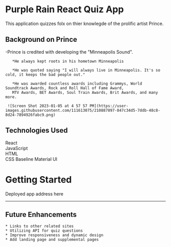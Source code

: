 # Purple Rain React Quiz App #

This application quizzes folx on thier knowlegde of the prolific artist Prince.

## Background on Prince ##

-Prince is credited with developing the "Minneapolis Sound".
       
       *He always kept roots in his hometown Minneapolis   
       
       *He was quoted saying "I will always live in Minneapolis. It's so cold, it keeps the bad people out."
       
       *He was awarded countless awards including Grammys, World Soundtrack Awards, Rock and Roll Hall of Fame Award,  
       MTV Awards, BET Awards, Soul Train Awards, Brit Awards, and many more.
       
     ![Screen Shot 2023-01-05 at 4 57 57 PM](https://user-images.githubusercontent.com/111613075/210887897-847c34d5-7ddb-48c8-8d24-7894926fabc9.png)


## Technologies Used ##
React    
JavaScript  
HTML  
CSS Baseline 
Material UI

# Getting Started #  

Deployed app address here

***

## Future Enhancements ##
    * Links to other related sites 
    * Utilizing API for quiz questions 
    * Improve responsiveness and dynamic design    
    * Add landing page and supplemental pages
    
